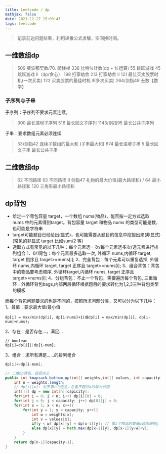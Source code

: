 ```yaml
---
title: Leetcode / dp
mathjax: false
date: 2021-12-27 15:09:43
tags: leetcode
---
```


> 记录前边问题结果，利用递推公式求解，空间换时间。

<!-- more -->

## 一维数组dp

> 509  斐波那契数/70. 爬楼梯
> 338  比特位计数(dp + 位运算)
> 55  跳跃游戏
> 45  跳跃游戏 II（dp/贪心）
> 198  打家劫舍
> 213 打家劫舍 II
> 121  最佳买卖股票时机(一次买卖)
> 122  买卖股票的最佳时机 II(多次买卖)
> 264/剑指49 丑数【数学】

### 子序列与子串

子序列：子序列不要求元素连续。
> 300  最长递增子序列
> 516 最长回文子序列
> 1143/剑指95 最长公共子序列

子串：要求数组元素必须连续
> 53/剑指42 连续子数组的最大和 (子串最大和)
> 674 最长递增子串
> 5  最长回文子串
> 最长公共子串

## 二维数组dp

> 62  不同路径
> 63  不同路径 II
> 剑指47  礼物的最大价值(最大路径和) / 64  最小路径和
> 120  三角形最小路径和

## dp背包

- 给定一个背包容量 target，一个数组 nums(物品)，能否按一定方式选取 nums 中的元素得到target。背包容量 target 和物品 nums 的类型可能是数，也可能是字符串
- target可能题目已经给出(显式)，也可能需要从题目的信息中挖掘出来(非显式)(常见的非显式 target 比如sum/2 等)
- 选取方式有常见的以下几种：每个元素选一次/每个元素选多次/选元素进行排列组合
  1、0/1背包：每个元素最多选取一次, 外循环 nums,内循环 target, target 倒序且 target>=nums[i];
  2、完全背包：每个元素可以重复选择, 外循环 nums,内循环 target, target 正序且 target>=nums[i];
  3、组合背包：背包中的物品要考虑顺序, 外循环target,内循环 nums, target 正序且 target>=nums[i];
  4、分组背包：不止一个背包，需要遍历每个背包, 三重循环：外循环背包bags,内部两层循环根据题目的要求转化为1,2,3三种背包类型的模板

而每个背包问题要求的也是不同的，按照所求问题分类，又可以分为以下几种：
1、最值：要求最大值/最小值

```
dp[i] = max/min(dp[i], dp[i-nums]+1)或dp[i] = max/min(dp[i], dp[i-num]+nums);
```

2、存在：是否存在…，满足…

```
// boolean
dp[i]=dp[i]||dp[i-num];
```

3、组合：求所有满足……的排列组合

```java
dp[i]+=dp[i-num];
```

```java
// 二维dp背包，自底向上
public int knapsack_bottom_up(int[] weights,int[] values, int capacity){
    int n = weights.length;
    // dp[i][w]: 对于第i个物品，总重不超过x的最大价值
    int[][] dp = new int[n][capicity];
    for(int i = 0; i < n; i++) dp[i][0] = 0;
    for(int j = 0; j < capacity; j++) dp[0][j] = 0;
    for(int x = 1; x < n; x++){
        for(int y = 1; y < capacity; y++){
            int w = weights[x];
            int v = values[x];
            if(y < w) dp[x][y] = dp[x-1][y]; // 第i个物品的重量w超出限制y
            else dp[x][y] = Math.max(dp[x-1][y], dp[x-1][y-w]+v);
        }
    }
    return dp[n-1][capacity-1];
}
```